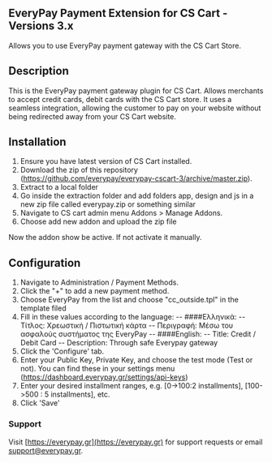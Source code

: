 ## EveryPay Payment Extension for CS Cart - Versions 3.x
Allows you to use EveryPay payment gateway with the CS Cart Store.

## Description

This is the EveryPay payment gateway plugin for CS Cart. Allows merchants to accept credit cards, debit cards with the CS Cart store. It uses a seamless integration, allowing the customer to pay on your website without being redirected away from your CS Cart website.

## Installation
1. Ensure you have latest version of CS Cart installed.
2. Download the zip of this repository (https://github.com/everypay/everypay-cscart-3/archive/master.zip).
3. Extract to a local folder
4. Go inside the extraction folder and add folders app, design and js in a new zip file called everypay.zip or something similar
5. Navigate to CS cart admin menu Addons > Manage Addons.
6. Choose add new addon and upload the zip file

Now the addon show be active. If not activate it manually.

## Configuration

1. Navigate to Administration / Payment Methods.
2. Click the "+" to add a new payment method.
3. Choose EveryPay from the list and choose "cc_outside.tpl" in the template filed
4. Fill in these values according to the language: 
    -- ####Ελληνικά:
    -- Τίτλος: Χρεωστική / Πιστωτική κάρτα
    -- Περιγραφή: Μέσω του ασφαλούς συστήματος της EveryPay
    -- ####English:
    -- Title: Credit / Debit Card
    -- Description: Through safe Everypay  gateway
5. Click the 'Configure' tab.
6. Enter your Public Key, Private Key, and choose the test mode (Test or not). You can find these in your settings menu (https://dashboard.everypay.gr/settings/api-keys)
7. Enter your desired installment ranges, e.g. [0->100:2 installments], [100->500 : 5 installments], etc.
8. Click 'Save'

### Support

Visit [https://everypay.gr](https://everypay.gr) for support requests or email support@everypay.gr.